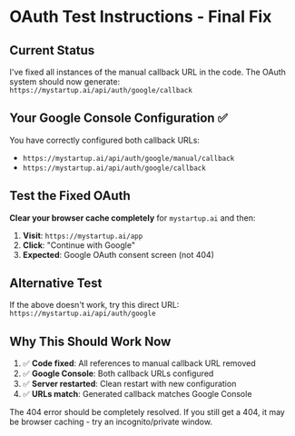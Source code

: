 # OAuth Test Instructions - Final Fix

## Current Status
I've fixed all instances of the manual callback URL in the code. The OAuth system should now generate:
`https://mystartup.ai/api/auth/google/callback`

## Your Google Console Configuration ✅
You have correctly configured both callback URLs:
- `https://mystartup.ai/api/auth/google/manual/callback` 
- `https://mystartup.ai/api/auth/google/callback`

## Test the Fixed OAuth

**Clear your browser cache completely** for `mystartup.ai` and then:

1. **Visit**: `https://mystartup.ai/app`
2. **Click**: "Continue with Google" 
3. **Expected**: Google OAuth consent screen (not 404)

## Alternative Test

If the above doesn't work, try this direct URL:
`https://mystartup.ai/api/auth/google`

## Why This Should Work Now

1. ✅ **Code fixed**: All references to manual callback URL removed
2. ✅ **Google Console**: Both callback URLs configured
3. ✅ **Server restarted**: Clean restart with new configuration
4. ✅ **URLs match**: Generated callback matches Google Console

The 404 error should be completely resolved. If you still get a 404, it may be browser caching - try an incognito/private window.